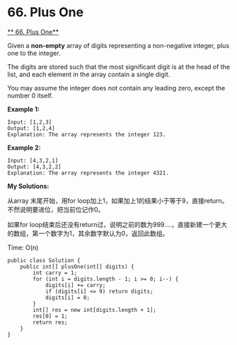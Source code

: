 # 66. Plus One

[** 66. Plus One**](https://leetcode.com/problems/plus-one/description/)

Given a **non-empty** array of digits representing a non-negative integer, plus one to the integer.

The digits are stored such that the most significant digit is at the head of the list, and each element in the array contain a single digit.

You may assume the integer does not contain any leading zero, except the number 0 itself.

**Example 1:**

```text
Input: [1,2,3]
Output: [1,2,4]
Explanation: The array represents the integer 123.
```

**Example 2:**

```text
Input: [4,3,2,1]
Output: [4,3,2,2]
Explanation: The array represents the integer 4321.
```

**My Solutions:**

从array 末尾开始，用for loop加上1，如果加上1的结果小于等于9，直接return。不然说明要进位，把当前位记作0。

如果for loop结束后还没有return过，说明之前的数为999....，直接新建一个更大的数组，第一个数字为1，其余数字默认为0，返回此数组。

Time: O\(n\)

```text
public class Solution {
    public int[] plusOne(int[] digits) {
        int carry = 1;
        for (int i = digits.length - 1; i >= 0; i--) {
            digits[i] += carry;
            if (digits[i] <= 9) return digits;
            digits[i] = 0;
        }
        int[] res = new int[digits.length + 1];
        res[0] = 1;
        return res;
    }
}
```

